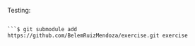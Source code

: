 Testing:

```$ git submodule add https://github.com/BelemRuizMendoza/simple.git simple

```$ git submodule add https://github.com/BelemRuizMendoza/exercise.git exercise